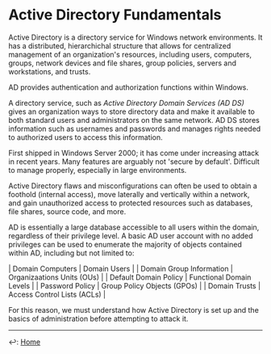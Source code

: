 # Active Directory Fundamentals

Active Directory is a directory service for Windows network environments. It has a distributed, hierarchichal structure that allows for centralized management of an organization's resources, including users, computers, groups, network devices and file shares, group policies, servers and workstations, and trusts. 

AD provides authentication and authorization functions within Windows.

A directory service, such as _Active Directory Domain Services (AD DS)_ gives an organization ways to store directory data and make it available to both standard users and administrators on the same network. AD DS stores information such as usernames and passwords and manages rights needed to authorized users to access this information.

First shipped in Windows Server 2000; it has come under increasing attack in recent years. Many features are arguably not 'secure by default'. Difficult to manage properly, especially in large environments.

Active Directory flaws and misconfigurations can often be used to obtain a foothold (internal access), move laterally and vertically within a network, and gain unauthorized access to protected resources such as databases, file shares, source code, and more. 

AD is essentially a large database accessible to all users within the domain, regardless of their privilege level. A basic AD user account with no added privileges can be used to enumerate the majority of objects contained within AD, including but not limited to:

| Domain Computers | Domain Users |
| Domain Group Information | Organizaations Units (OUs) |
| Default Domain Policy | Functional Domain Levels |
| Password Policy | Group Policy Objects (GPOs) |
| Domain Trusts | Access Control Lists (ACLs) |

For this reason, we must understand how Active Directory is set up and the basics of administration before attempting to attack it.

---

↩️: [Home](../../index.md)
